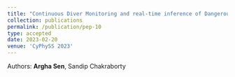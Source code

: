 ```yaml
---
title: "Continuous Diver Monitoring and real-time inference of Dangerous Driving"
collection: publications
permalink: /publication/pep-10
type: accepted
date: 2023-02-20
venue: 'CyPhySS 2023'
---
```


Authors: <b>Argha Sen</b>, Sandip Chakraborty <br>